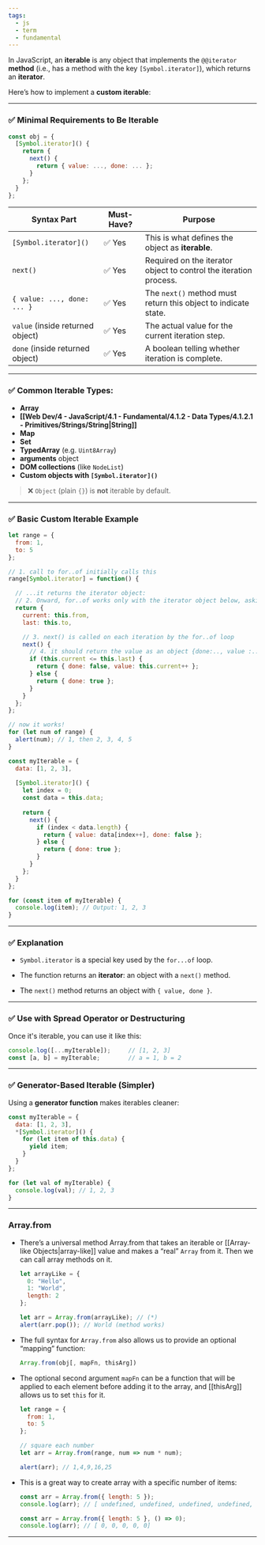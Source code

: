 ```yaml
---
tags:
  - js
  - term
  - fundamental
---
```


In JavaScript, an **iterable** is any object that implements the `@@iterator` **method** (i.e., has a method with the key `[Symbol.iterator]`), which returns an **iterator**.

Here’s how to implement a **custom iterable**:

--- 

### ✅ **Minimal Requirements to Be Iterable**

```js
const obj = {
  [Symbol.iterator]() {
    return {
      next() {
        return { value: ..., done: ... };
      }
    };
  }
};

```

|Syntax Part|Must-Have?|Purpose|
|---|---|---|
|`[Symbol.iterator]()`|✅ Yes|This is what defines the object as **iterable**.|
|`next()`|✅ Yes|Required on the iterator object to control the iteration process.|
|`{ value: ..., done: ... }`|✅ Yes|The `next()` method must return this object to indicate state.|
|`value` (inside returned object)|✅ Yes|The actual value for the current iteration step.|
|`done` (inside returned object)|✅ Yes|A boolean telling whether iteration is complete.|

---

### ✅ Common Iterable Types:

- **Array**
- **[[Web Dev/4 - JavaScript/4.1 - Fundamental/4.1.2 - Data Types/4.1.2.1 - Primitives/Strings/String|String]]**
- **Map**
- **Set**
- **TypedArray** (e.g. `Uint8Array`)
- **arguments** object
- **DOM collections** (like `NodeList`)
- **Custom objects with `[Symbol.iterator]()`**

> ❌ `Object` (plain `{}`) is **not** iterable by default.

---

### ✅ Basic Custom Iterable Example

```js
let range = {
  from: 1,
  to: 5
};

// 1. call to for..of initially calls this
range[Symbol.iterator] = function() {

  // ...it returns the iterator object:
  // 2. Onward, for..of works only with the iterator object below, asking it for next values
  return {
    current: this.from,
    last: this.to,

    // 3. next() is called on each iteration by the for..of loop
    next() {
      // 4. it should return the value as an object {done:.., value :...}
      if (this.current <= this.last) {
        return { done: false, value: this.current++ };
      } else {
        return { done: true };
      }
    }
  };
};

// now it works!
for (let num of range) {
  alert(num); // 1, then 2, 3, 4, 5
}
```

```js
const myIterable = {
  data: [1, 2, 3],
  
  [Symbol.iterator]() {
    let index = 0;
    const data = this.data;
    
    return {
      next() {
        if (index < data.length) {
          return { value: data[index++], done: false };
        } else {
          return { done: true };
        }
      }
    };
  }
};

for (const item of myIterable) {
  console.log(item); // Output: 1, 2, 3
}
```

---

### ✅ Explanation

- `Symbol.iterator` is a special key used by the `for...of` loop.
    
- The function returns an **iterator**: an object with a `next()` method.
    
- The `next()` method returns an object with `{ value, done }`.
    

---

### ✅ Use with Spread Operator or Destructuring

Once it's iterable, you can use it like this:

```js
console.log([...myIterable]);     // [1, 2, 3]
const [a, b] = myIterable;        // a = 1, b = 2
```

---

### ✅ Generator-Based Iterable (Simpler)

Using a **generator function** makes iterables cleaner:

```js
const myIterable = {
  data: [1, 2, 3],
  *[Symbol.iterator]() {
    for (let item of this.data) {
      yield item;
    }
  }
};

for (let val of myIterable) {
  console.log(val); // 1, 2, 3
}
```

---

### Array.from

- There’s a universal method Array.from that takes an iterable or [[Array-like Objects|array-like]] value and makes a “real” `Array` from it. Then we can call array methods on it.
	```javascript
	let arrayLike = {
	  0: "Hello",
	  1: "World",
	  length: 2
	};
	
	let arr = Array.from(arrayLike); // (*)
	alert(arr.pop()); // World (method works)
	```
- The full syntax for `Array.from` also allows us to provide an optional “mapping” function:
	```javascript
	Array.from(obj[, mapFn, thisArg])
	```
- The optional second argument `mapFn` can be a function that will be applied to each element before adding it to the array, and [[thisArg]] allows us to set `this` for it.
	```js
	let range = {
	  from: 1,
	  to: 5
	};
	
	// square each number
	let arr = Array.from(range, num => num * num);
	
	alert(arr); // 1,4,9,16,25
	```
- This is a great way to create array with a specific number of items:
	```js
	const arr = Array.from({ length: 5 }); 
	console.log(arr); // [ undefined, undefined, undefined, undefined, undefined ]
	
	const arr = Array.from({ length: 5 }, () => 0); 
	console.log(arr); // [ 0, 0, 0, 0, 0]
	```

---

